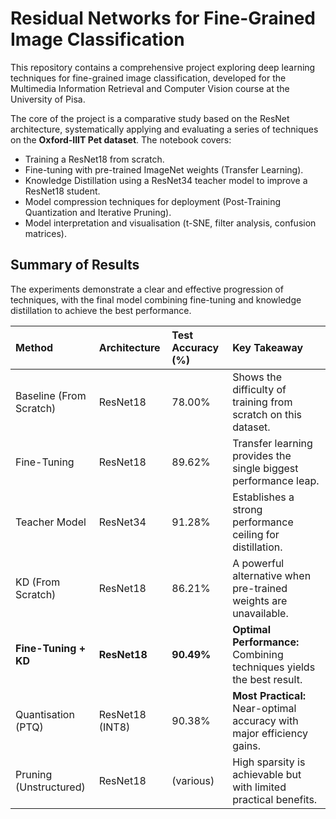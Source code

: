 # Residual Networks for Fine-Grained Image Classification

This repository contains a comprehensive project exploring deep learning techniques for fine-grained image classification, developed for the Multimedia Information Retrieval and Computer Vision course at the University of Pisa.

The core of the project is a comparative study based on the ResNet architecture, systematically applying and evaluating a series of techniques on the **Oxford-IIIT Pet dataset**. The notebook covers:

*   Training a ResNet18 from scratch.
*   Fine-tuning with pre-trained ImageNet weights (Transfer Learning).
*   Knowledge Distillation using a ResNet34 teacher model to improve a ResNet18 student.
*   Model compression techniques for deployment (Post-Training Quantization and Iterative Pruning).
*   Model interpretation and visualisation (t-SNE, filter analysis, confusion matrices).

## Summary of Results

The experiments demonstrate a clear and effective progression of techniques, with the final model combining fine-tuning and knowledge distillation to achieve the best performance.

| Method                    | Architecture    | Test Accuracy (%) | Key Takeaway                                                    |
| :------------------------ | :-------------- | :---------------- | :-------------------------------------------------------------- |
| Baseline (From Scratch)   | ResNet18        | 78.00%            | Shows the difficulty of training from scratch on this dataset.  |
| Fine-Tuning               | ResNet18        | 89.62%            | Transfer learning provides the single biggest performance leap. |
| Teacher Model             | ResNet34        | 91.28%            | Establishes a strong performance ceiling for distillation.      |
| KD (From Scratch)         | ResNet18        | 86.21%            | A powerful alternative when pre-trained weights are unavailable.|
| **Fine-Tuning + KD**      | **ResNet18**    | **90.49%**        | **Optimal Performance:** Combining techniques yields the best result.|
| Quantisation (PTQ)        | ResNet18 (INT8) | 90.38%            | **Most Practical:** Near-optimal accuracy with major efficiency gains.|
| Pruning (Unstructured)    | ResNet18        | (various)         | High sparsity is achievable but with limited practical benefits.  |
